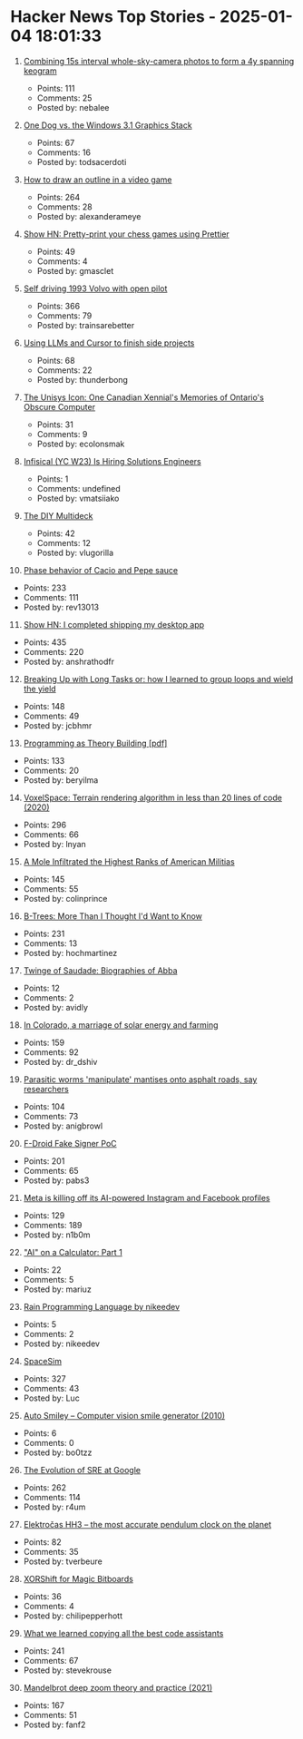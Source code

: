 # Hacker News Top Stories - 2025-01-04 18:01:33

1. [Combining 15s interval whole-sky-camera photos to form a 4y spanning keogram](https://astrodon.social/@cgbassa/113770318993975063)
   - Points: 111
   - Comments: 25
   - Posted by: nebalee

2. [One Dog vs. the Windows 3.1 Graphics Stack](https://wuffs.org/blog/windows-3x-graphics)
   - Points: 67
   - Comments: 16
   - Posted by: todsacerdoti

3. [How to draw an outline in a video game](https://ameye.dev/notes/rendering-outlines/)
   - Points: 264
   - Comments: 28
   - Posted by: alexanderameye

4. [Show HN: Pretty-print your chess games using Prettier](https://github.com/gmasclet/prettier-plugin-pgn)
   - Points: 49
   - Comments: 4
   - Posted by: gmasclet

5. [Self driving 1993 Volvo with open pilot](https://practicapp.com/carbagepilot-part1/)
   - Points: 366
   - Comments: 79
   - Posted by: trainsarebetter

6. [Using LLMs and Cursor to finish side projects](https://zohaib.me/using-llms-and-cursor-for-finishing-projects-productivity/)
   - Points: 68
   - Comments: 22
   - Posted by: thunderbong

7. [The Unisys Icon: One Canadian Xennial's Memories of Ontario's Obscure Computer](https://postgamecontent.com/post/771726085147803648/the-unisys-icon-one-canadian-xennials-memories)
   - Points: 31
   - Comments: 9
   - Posted by: ecolonsmak

8. [Infisical (YC W23) Is Hiring Solutions Engineers](https://www.ycombinator.com/companies/infisical/jobs/yaEvock-solutions-engineer)
   - Points: 1
   - Comments: undefined
   - Posted by: vmatsiiako

9. [The DIY Multideck](https://diymultideck.mauri.app/manual/)
   - Points: 42
   - Comments: 12
   - Posted by: vlugorilla

10. [Phase behavior of Cacio and Pepe sauce](https://arxiv.org/abs/2501.00536)
   - Points: 233
   - Comments: 111
   - Posted by: rev13013

11. [Show HN: I completed shipping my desktop app](https://pimosa.app/)
   - Points: 435
   - Comments: 220
   - Posted by: anshrathodfr

12. [Breaking Up with Long Tasks or: how I learned to group loops and wield the yield](https://calendar.perfplanet.com/2024/breaking-up-with-long-tasks-or-how-i-learned-to-group-loops-and-wield-the-yield/)
   - Points: 148
   - Comments: 49
   - Posted by: jcbhmr

13. [Programming as Theory Building [pdf]](https://pages.cs.wisc.edu/~remzi/Naur.pdf)
   - Points: 133
   - Comments: 20
   - Posted by: beryilma

14. [VoxelSpace: Terrain rendering algorithm in less than 20 lines of code (2020)](https://github.com/s-macke/VoxelSpace)
   - Points: 296
   - Comments: 66
   - Posted by: lnyan

15. [A Mole Infiltrated the Highest Ranks of American Militias](https://www.propublica.org/article/ap3-oath-keepers-militia-mole)
   - Points: 145
   - Comments: 55
   - Posted by: colinprince

16. [B-Trees: More Than I Thought I'd Want to Know](https://benjamincongdon.me/blog/2021/08/17/B-Trees-More-Than-I-Thought-Id-Want-to-Know/)
   - Points: 231
   - Comments: 13
   - Posted by: hochmartinez

17. [Twinge of Saudade: Biographies of Abba](https://www.lrb.co.uk/the-paper/v46/n24/chal-ravens/twinge-of-saudade)
   - Points: 12
   - Comments: 2
   - Posted by: avidly

18. [In Colorado, a marriage of solar energy and farming](https://www.ksjd.org/2024-12-31/in-colorado-a-marriage-of-solar-energy-and-farming-provides-a-model-for-a-more-sustainable-future)
   - Points: 159
   - Comments: 92
   - Posted by: dr_dshiv

19. [Parasitic worms 'manipulate' mantises onto asphalt roads, say researchers](https://mainichi.jp/english/articles/20241115/p2a/00m/0sc/009000c)
   - Points: 104
   - Comments: 73
   - Posted by: anigbrowl

20. [F-Droid Fake Signer PoC](https://github.com/obfusk/fdroid-fakesigner-poc)
   - Points: 201
   - Comments: 65
   - Posted by: pabs3

21. [Meta is killing off its AI-powered Instagram and Facebook profiles](https://www.theguardian.com/technology/2025/jan/03/meta-ai-powered-instagram-facebook-profiles)
   - Points: 129
   - Comments: 189
   - Posted by: n1b0m

22. ["AI" on a Calculator: Part 1](https://z80.me/blog/calculator-ai-part-1/)
   - Points: 22
   - Comments: 5
   - Posted by: mariuz

23. [Rain Programming Language by nikeedev](https://r.nikee.dev/rain-lang)
   - Points: 5
   - Comments: 2
   - Posted by: nikeedev

24. [SpaceSim](https://pavelsevecek.github.io/)
   - Points: 327
   - Comments: 43
   - Posted by: Luc

25. [Auto Smiley – Computer vision smile generator (2010)](https://fffff.at/auto-smiley)
   - Points: 6
   - Comments: 0
   - Posted by: bo0tzz

26. [The Evolution of SRE at Google](https://www.usenix.org/publications/loginonline/evolution-sre-google)
   - Points: 262
   - Comments: 114
   - Posted by: r4um

27. [Elektročas HH3 – the most accurate pendulum clock on the planet](https://dvaluch.web.cern.ch/hh3/)
   - Points: 82
   - Comments: 35
   - Posted by: tverbeure

28. [XORShift for Magic Bitboards](https://www.strydr.net/articles/devlog-0x1)
   - Points: 36
   - Comments: 4
   - Posted by: chilipepperhott

29. [What we learned copying all the best code assistants](https://blog.val.town/blog/fast-follow/)
   - Points: 241
   - Comments: 67
   - Posted by: stevekrouse

30. [Mandelbrot deep zoom theory and practice (2021)](https://mathr.co.uk/blog/2021-05-14_deep_zoom_theory_and_practice.html)
   - Points: 167
   - Comments: 51
   - Posted by: fanf2

